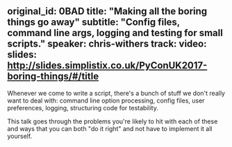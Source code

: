 original_id: 0BAD
title: "Making all the boring things go away"
subtitle: "Config files, command line args, logging and testing for small scripts."
speaker: chris-withers
track: 
video:
slides: http://slides.simplistix.co.uk/PyConUK2017-boring-things/#/title
---
Whenever we come to write a script, there's a bunch of stuff we don't really want to deal with: command line option processing, config files, user preferences, logging, structuring code for testability.

This talk goes through the problems you're likely to hit with each of these and ways that you can both "do it right" and not have to implement it all yourself.